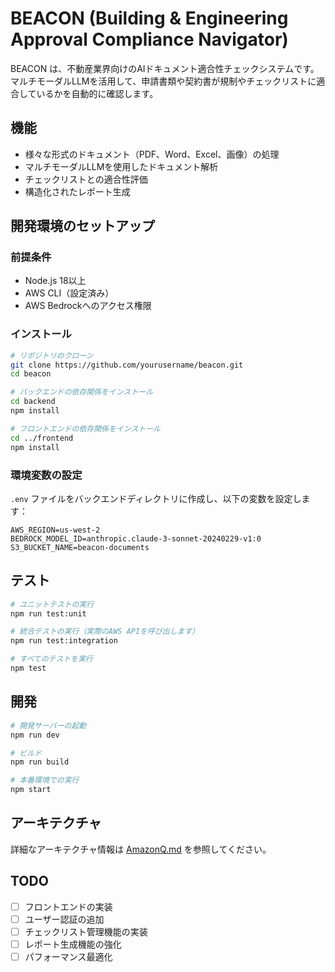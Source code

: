 # BEACON (Building & Engineering Approval Compliance Navigator)

BEACON は、不動産業界向けのAIドキュメント適合性チェックシステムです。マルチモーダルLLMを活用して、申請書類や契約書が規制やチェックリストに適合しているかを自動的に確認します。

## 機能

- 様々な形式のドキュメント（PDF、Word、Excel、画像）の処理
- マルチモーダルLLMを使用したドキュメント解析
- チェックリストとの適合性評価
- 構造化されたレポート生成

## 開発環境のセットアップ

### 前提条件

- Node.js 18以上
- AWS CLI（設定済み）
- AWS Bedrockへのアクセス権限

### インストール

```bash
# リポジトリのクローン
git clone https://github.com/yourusername/beacon.git
cd beacon

# バックエンドの依存関係をインストール
cd backend
npm install

# フロントエンドの依存関係をインストール
cd ../frontend
npm install
```

### 環境変数の設定

`.env` ファイルをバックエンドディレクトリに作成し、以下の変数を設定します：

```
AWS_REGION=us-west-2
BEDROCK_MODEL_ID=anthropic.claude-3-sonnet-20240229-v1:0
S3_BUCKET_NAME=beacon-documents
```

## テスト

```bash
# ユニットテストの実行
npm run test:unit

# 統合テストの実行（実際のAWS APIを呼び出します）
npm run test:integration

# すべてのテストを実行
npm test
```

## 開発

```bash
# 開発サーバーの起動
npm run dev

# ビルド
npm run build

# 本番環境での実行
npm start
```

## アーキテクチャ

詳細なアーキテクチャ情報は [AmazonQ.md](./AmazonQ.md) を参照してください。

## TODO

- [ ] フロントエンドの実装
- [ ] ユーザー認証の追加
- [ ] チェックリスト管理機能の実装
- [ ] レポート生成機能の強化
- [ ] パフォーマンス最適化
